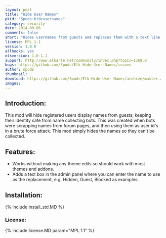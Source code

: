 ```yaml
---
layout: post
title: "Hide User Names"
pkid: "Spuds:Hideusernames"
category: security
date: 2014-09-06
comments: false
short: "Hides usernames from guests and replaces them with a text line of your choice"
license: MPL 1.1
version: 1.0.0
allhooks: yes
elkversion: 1.0-1.1
support: http://www.elkarte.net/community/index.php?topic=1369.0
bugs: https://github.com/Spuds/Elk-Hide-User-Names/issues
author: spuds
thumbnail:
download: https://github.com/Spuds/Elk-Hide-User-Names/archive/master.zip
images:
---
```


## Introduction:
This mod will hide registered users display names from guests, keeping their identity safe from name collecting bots.  This was created when bots were scrapping names from forum pages, and then using them as user id's in a brute force attack.  This mod simply hides the names so they can't be collected.

## Features:
-  Works without making any theme edits so should work with most themes and addons.
-  Adds a text box in the admin panel where you can enter the name to use as the replacement, e.g. Hidden, Guest, Blocked as examples.

## Installation:
{% include install_std.MD %}

### License:
{% include license.MD param="MPL 1.1" %}